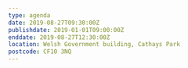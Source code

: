```yaml
---
type: agenda
date: 2019-08-27T09:30:00Z
publishdate: 2019-01-01T09:00:00Z
enddate: 2019-08-27T12:30:00Z 
location: Welsh Government building, Cathays Park
postcode: CF10 3NQ
---
```


